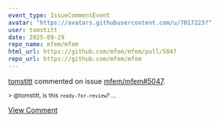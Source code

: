 ```yaml
---
event_type: IssueCommentEvent
avatar: "https://avatars.githubusercontent.com/u/7017223?"
user: tomstitt
date: 2025-09-29
repo_name: mfem/mfem
html_url: https://github.com/mfem/mfem/pull/5047
repo_url: https://github.com/mfem/mfem
---
```


<a href='https://github.com/tomstitt' target='_blank'>tomstitt</a> commented on issue <a href='https://github.com/mfem/mfem/pull/5047' target='_blank'>mfem/mfem#5047</a>.

<small>> @tomstitt, is this `ready-for-review`?...</small>

<a href='https://github.com/mfem/mfem/pull/5047' target='_blank'>View Comment</a>